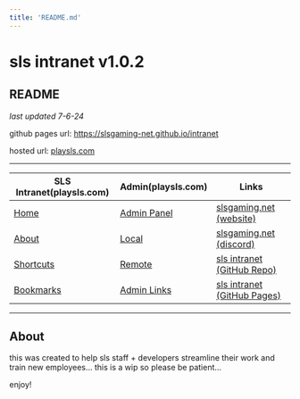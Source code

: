 ```yaml
---
title: 'README.md'
---
```

# sls intranet v1.0.2
##  README 
*last updated 7-6-24*

github pages url: https://slsgaming-net.github.io/intranet

hosted url: [playsls.com](http://s1.playsls.com)

---



| SLS Intranet(playsls.com) | Admin(playsls.com) | Links |
| -------- | -------- | -------- |
| [Home](http://playsls.com)     | [Admin Panel](http://s1.playsls.com/intranet/admin/index.html)     | [slsgaming.net (website)](https://slsgaming.net)     |
| [About](http://s1.playsls.com/intranet/about.html)     | [Local](http://s1.playsls.com/intranet/admin/local.html)     | [slsgaming.net (discord)](https://discord.gg/dtUrs9aRpH)     |
| [Shortcuts](http://s1.playsls.com/intranet/shortcuts.html)| [Remote](http://s1.playsls.com/intranet/admin/remote.html) | [sls intranet (GitHub Repo)](https://github.com/slsgaming-net/intranet)
|[Bookmarks](http://s1.playsls.com/intranet/bookmarks/index.html)| [Admin Links](http://s1.playsls.com/intranet/bookmarks/index.html) |[sls intranet (GitHub Pages)](https://slsgaming-net.github.io/intranet)|
 
 
 ---
 
 ## About
 this was created to help sls staff + developers streamline their work and train new employees...
 this is a wip so please be patient...
 
 enjoy!
 
 

